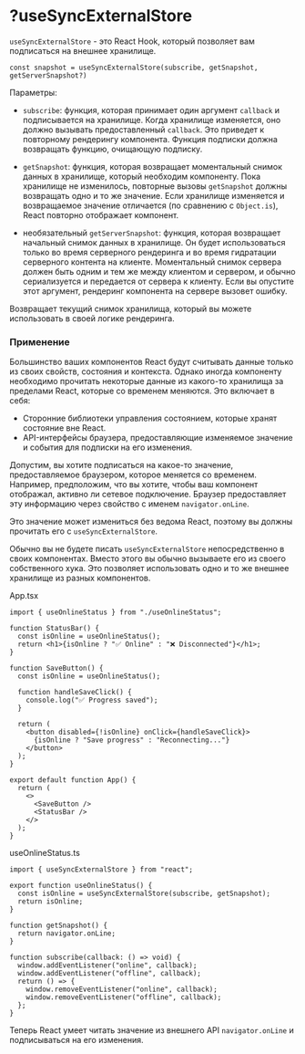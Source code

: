 # ?useSyncExternalStore

`useSyncExternalStore` - это React Hook, который позволяет вам подписаться на внешнее хранилище.

`const snapshot = useSyncExternalStore(subscribe, getSnapshot, getServerSnapshot?)`

Параметры:

* `subscribe`: функция, которая принимает один аргумент `callback` и подписывается на хранилище. Когда хранилище изменяется, оно должно вызывать предоставленный `callback`. Это приведет к повторному рендерингу компонента. Функция подписки должна возвращать функцию, очищающую подписку.

* `getSnapshot`: функция, которая возвращает моментальный снимок данных в хранилище, который необходим компоненту. Пока хранилище не изменилось, повторные вызовы `getSnapshot` должны возвращать одно и то же значение. Если хранилище изменяется и возвращаемое значение отличается (по сравнению с `Object.is`), React повторно отображает компонент.

* необязательный `getServerSnapshot`: функция, которая возвращает начальный снимок данных в хранилище. Он будет использоваться только во время серверного рендеринга и во время гидратации серверного контента на клиенте. Моментальный снимок сервера должен быть одним и тем же между клиентом и сервером, и обычно сериализуется и передается от сервера к клиенту. Если вы опустите этот аргумент, рендеринг компонента на сервере вызовет ошибку.

Возвращает текущий снимок хранилища, который вы можете использовать в своей логике рендеринга.

### Применение

Большинство ваших компонентов React будут считывать данные только из своих свойств,  состояния и контекста. Однако иногда компоненту необходимо прочитать некоторые данные из какого-то хранилища за пределами React, которые со временем меняются. Это включает в себя:

* Сторонние библиотеки управления состоянием, которые хранят состояние вне React.
* API-интерфейсы браузера, предоставляющие изменяемое значение и события для подписки на его изменения.

Допустим, вы хотите подписаться на какое-то значение, предоставляемое браузером, которое меняется со временем. Например, предположим, что вы хотите, чтобы ваш компонент отображал, активно ли сетевое подключение. Браузер предоставляет эту информацию через свойство с именем `navigator.onLine`.

Это значение может измениться без ведома React, поэтому вы должны прочитать его с `useSyncExternalStore`.

Обычно вы не будете писать `useSyncExternalStore` непосредственно в своих компонентах. Вместо этого вы обычно вызываете его из своего собственного хука. Это позволяет использовать одно и то же внешнее хранилище из разных компонентов.

App.tsx
~~~
import { useOnlineStatus } from "./useOnlineStatus";

function StatusBar() {
  const isOnline = useOnlineStatus();
  return <h1>{isOnline ? "✅ Online" : "❌ Disconnected"}</h1>;
}

function SaveButton() {
  const isOnline = useOnlineStatus();

  function handleSaveClick() {
    console.log("✅ Progress saved");
  }

  return (
    <button disabled={!isOnline} onClick={handleSaveClick}>
      {isOnline ? "Save progress" : "Reconnecting..."}
    </button>
  );
}

export default function App() {
  return (
    <>
      <SaveButton />
      <StatusBar />
    </>
  );
}
~~~

useOnlineStatus.ts
~~~
import { useSyncExternalStore } from "react";

export function useOnlineStatus() {
  const isOnline = useSyncExternalStore(subscribe, getSnapshot);
  return isOnline;
}

function getSnapshot() {
  return navigator.onLine;
}

function subscribe(callback: () => void) {
  window.addEventListener("online", callback);
  window.addEventListener("offline", callback);
  return () => {
    window.removeEventListener("online", callback);
    window.removeEventListener("offline", callback);
  };
}
~~~

Теперь React умеет читать значение из внешнего API `navigator.onLine` и подписываться на его изменения.
